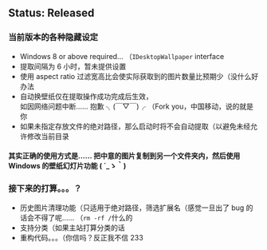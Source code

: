 ## Status: Released  

### 当前版本的各种隐藏设定  
* Windows 8 or above required... （`IDesktopWallpaper` interface  
* 提取间隔为 6 小时，暂未提供设置  
* 使用 aspect ratio 过滤宽高比会使实际获取到的图片数量比预期少（没什么好办法  
* 自动换壁纸仅在提取操作成功完成后生效，  
  如因网络问题中断…… 抱歉 ╮(￣▽￣)╭ （Fork you，中国移动，说的就是你  
* 如果未指定存放文件的绝对路径，那么启动时将不会自动提取（以避免未经允许修改当前目录  
  
#### 其实正确的使用方式是…… 把中意的图片复制到另一个文件夹内，然后使用 Windows 的壁纸幻灯片功能 ( ´_ゝ｀)  
  
### 接下来的打算。。。？  
* 历史图片清理功能（只适用于绝对路径，筛选扩展名（感觉一旦出了 bug 的话会不得了呢…… （`rm -rf /`什么的  
* 支持分类（如果主站打算分类的话  
* 重构代码。。。（你信吗？反正我不信 233  
